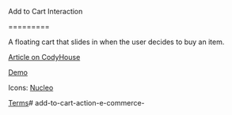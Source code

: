 Add to Cart Interaction

=========

A floating cart that slides in when the user decides to buy an item.

[Article on CodyHouse](https://codyhouse.co/gem/add-to-cart-interaction/)

[Demo](https://codyhouse.co/demo/add-to-cart-interaction/index.html)

Icons: [Nucleo](http://nucleoapp.com/)
 
[Terms](https://codyhouse.co/terms/)# add-to-cart-action-e-commerce-
